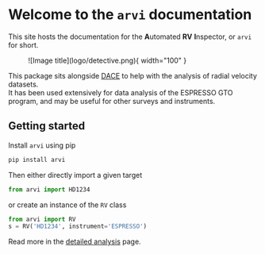 # Welcome to the `arvi` documentation

This site hosts the documentation for the 
**A**utomated **RV** **I**nspector, or `arvi` for short.

<figure markdown>
  ![Image title](logo/detective.png){ width="100" }
</figure>

This package sits alongside [DACE](https://dace.unige.ch/) to help with the
analysis of radial velocity datasets.  
It has been used extensively for data analysis of the ESPRESSO GTO program, and
may be useful for other surveys and instruments.


## Getting started

Install `arvi` using pip

```sh
pip install arvi
```

Then either directly import a given target

```py
from arvi import HD1234
```

or create an instance of the `RV` class

```py
from arvi import RV
s = RV('HD1234', instrument='ESPRESSO')
```


Read more in the [detailed analysis](detailed) page.



